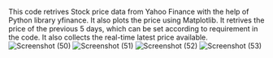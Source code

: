 This code retrives Stock price data from Yahoo Finance with the help of Python library yfinance.
It also plots the price using Matplotlib.
It retrives the price of the previous 5 days, which can be set according to requirement in the code.
It also collects the real-time latest price available.
![Screenshot (50)](https://github.com/user-attachments/assets/18123eec-3463-4a35-a79f-b1f10f3d9155)
![Screenshot (51)](https://github.com/user-attachments/assets/59af96aa-6567-43de-ad01-223f9c2843a2)
![Screenshot (52)](https://github.com/user-attachments/assets/abbd0ae5-31d5-40d3-9a5e-5e6747886123)
![Screenshot (53)](https://github.com/user-attachments/assets/edfa50f4-76aa-43a2-acb0-5f5a2faf50f1)
